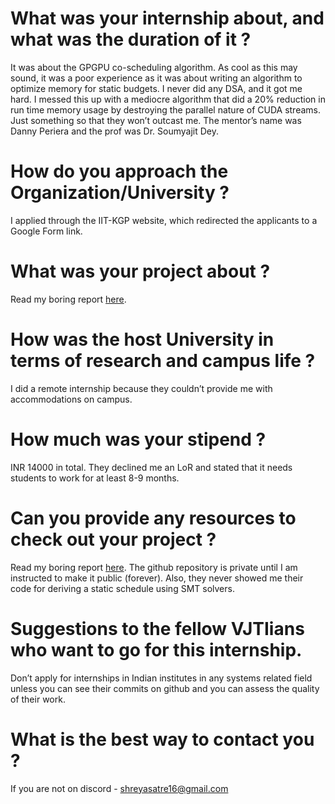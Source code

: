 # What was your internship about, and what was the duration of it ?

It was about the GPGPU co-scheduling algorithm. As cool as this may sound, it was a poor experience as it was about writing an algorithm to optimize memory for static budgets. I never did any DSA, and it got me hard. I messed this up with a mediocre algorithm that did a 20% reduction in run time memory usage by destroying the parallel nature of CUDA streams. Just something so that they won’t outcast me.
The mentor’s name was Danny Periera and the prof was Dr. Soumyajit Dey.

# How do you approach the Organization/University ?

I applied through the IIT-KGP website, which redirected the applicants to a Google Form link.

# What was your project about ?

Read my boring report [here](https://drive.google.com/file/d/1JwEKxROY032WaSQX4hATHqtf75X_2jV3/view?usp=sharing).

# How was the host University in terms of research and campus life ?

I did a remote internship because they couldn’t provide me with accommodations on campus.

# How much was your stipend ?

INR 14000 in total. They declined me an LoR and stated that it needs students to work for at least 8-9 months.

# Can you provide any resources to check out your project ?

Read my boring report [here](https://drive.google.com/file/d/1JwEKxROY032WaSQX4hATHqtf75X_2jV3/view?usp=sharing). The github repository is private until I am instructed to make it public (forever). Also, they never showed me their code for deriving a static schedule using SMT solvers.

# Suggestions to the fellow VJTIians who want to go for this internship.

Don’t apply for internships in Indian institutes in any systems related field unless you can see their commits on github and you can assess the quality of their work.

# What is the best way to contact you ?

If you are not on discord - shreyasatre16@gmail.com
